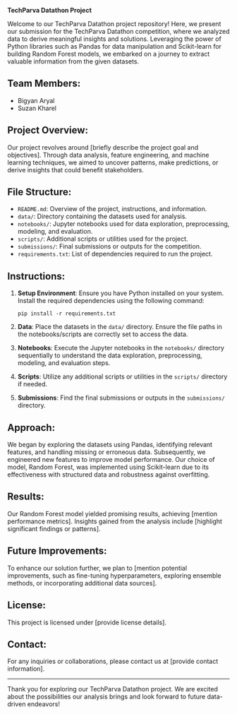 **TechParva Datathon Project**

Welcome to our TechParva Datathon project repository! Here, we present our submission for the TechParva Datathon competition, where we analyzed data to derive meaningful insights and solutions. Leveraging the power of Python libraries such as Pandas for data manipulation and Scikit-learn for building Random Forest models, we embarked on a journey to extract valuable information from the given datasets.

## Team Members:
- Bigyan Aryal
- Suzan Kharel

## Project Overview:
Our project revolves around [briefly describe the project goal and objectives]. Through data analysis, feature engineering, and machine learning techniques, we aimed to uncover patterns, make predictions, or derive insights that could benefit stakeholders.

## File Structure:
- `README.md`: Overview of the project, instructions, and information.
- `data/`: Directory containing the datasets used for analysis.
- `notebooks/`: Jupyter notebooks used for data exploration, preprocessing, modeling, and evaluation.
- `scripts/`: Additional scripts or utilities used for the project.
- `submissions/`: Final submissions or outputs for the competition.
- `requirements.txt`: List of dependencies required to run the project.

## Instructions:
1. **Setup Environment**: Ensure you have Python installed on your system. Install the required dependencies using the following command:
   ```
   pip install -r requirements.txt
   ```

2. **Data**: Place the datasets in the `data/` directory. Ensure the file paths in the notebooks/scripts are correctly set to access the data.

3. **Notebooks**: Execute the Jupyter notebooks in the `notebooks/` directory sequentially to understand the data exploration, preprocessing, modeling, and evaluation steps.

4. **Scripts**: Utilize any additional scripts or utilities in the `scripts/` directory if needed.

5. **Submissions**: Find the final submissions or outputs in the `submissions/` directory.

## Approach:
We began by exploring the datasets using Pandas, identifying relevant features, and handling missing or erroneous data. Subsequently, we engineered new features to improve model performance. Our choice of model, Random Forest, was implemented using Scikit-learn due to its effectiveness with structured data and robustness against overfitting.

## Results:
Our Random Forest model yielded promising results, achieving [mention performance metrics]. Insights gained from the analysis include [highlight significant findings or patterns].

## Future Improvements:
To enhance our solution further, we plan to [mention potential improvements, such as fine-tuning hyperparameters, exploring ensemble methods, or incorporating additional data sources].

## License:
This project is licensed under [provide license details].

## Contact:
For any inquiries or collaborations, please contact us at [provide contact information].

---

Thank you for exploring our TechParva Datathon project. We are excited about the possibilities our analysis brings and look forward to future data-driven endeavors!
